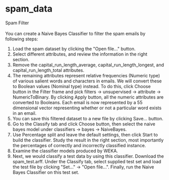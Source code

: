 # spam_data
Spam Filter <br><br>
You can create a Naive Bayes Classifier to filter the spam emails by following steps:
1. Load the spam dataset by clicking the "Open file..." button.
2. Select different attributes, and review the information in the right section.
3. Remove the capital_run_length_average, capital_run_length_longest, and capital_run_length_total attributes.
4. The remaining attributes represent relative frequencies (Numeric type) of various salient words and characters in emails. We will convert these to Boolean values (Nominal type) instead. To do this, click Choose button in the Filter frame and pick filters -> unsupervised -> attribute -> NumericToBinary. By clicking Apply button, all the numeric attributes are converted to Booleans. Each email is now represented by a 55 dimensional vector representing whether or not a particular word exists in an email.
5. You can save this filtered dataset to a new file by clicking Save... button.
6. Go to the Classify tab and click Choose button, then select the naive bayes model under classifiers -> bayes -> NaiveBayes.
7. Use Percentage split and leave the default settings, then click Start to build the classifier. Study the result in the right section, most importantly the percentages of correctly and incorrectly classified instance.
8. Examine the classifier models produced by WEKA.
9. Next, we would classify a test data by using this classifier. Download the spam_test.arff. Under the Classify tab, select supplied test set and load the test file by clicking "Set..." -> "Open file...". Finally, run the Naive Bayes Classifier on this test set.
